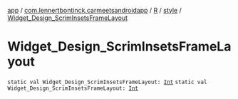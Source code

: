 [app](../../../index.md) / [com.lennertbontinck.carmeetsandroidapp](../../index.md) / [R](../index.md) / [style](index.md) / [Widget_Design_ScrimInsetsFrameLayout](./-widget_-design_-scrim-insets-frame-layout.md)

# Widget_Design_ScrimInsetsFrameLayout

`static val Widget_Design_ScrimInsetsFrameLayout: `[`Int`](https://kotlinlang.org/api/latest/jvm/stdlib/kotlin/-int/index.html)
`static val Widget_Design_ScrimInsetsFrameLayout: `[`Int`](https://kotlinlang.org/api/latest/jvm/stdlib/kotlin/-int/index.html)